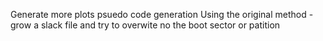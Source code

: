 Generate more plots
psuedo code generation
Using the original method - grow a slack file and try to overwite no the boot sector or patition